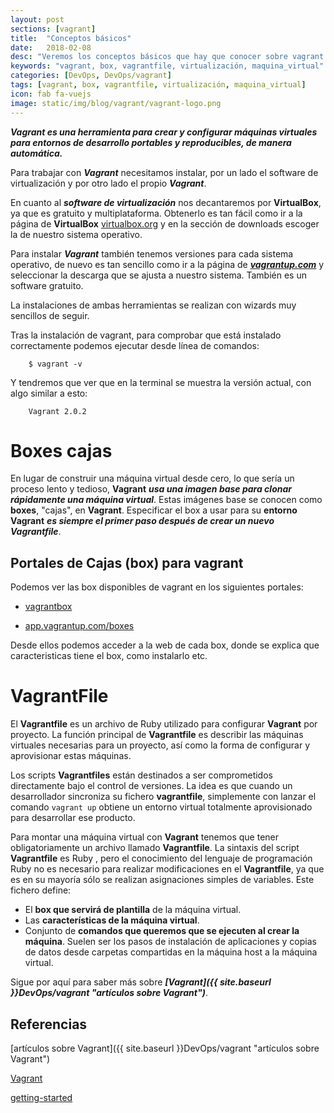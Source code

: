 ```yaml
---
layout: post
sections: [vagrant]
title:  "Conceptos básicos"
date:   2018-02-08
desc: "Veremos los conceptos básicos que hay que conocer sobre vagrant antes de empezar a trabajar con esta herramienta."
keywords: "vagrant, box, vagrantfile, virtualización, maquina_virtual"
categories: [DevOps, DevOps/vagrant]
tags: [vagrant, box, vagrantfile, virtualización, maquina_virtual]
icon: fab fa-vuejs
image: static/img/blog/vagrant/vagrant-logo.png
---
```


***Vagrant es una herramienta para crear y configurar máquinas virtuales para entornos de desarrollo portables y reproducibles, de manera automática.***

Para trabajar con ***Vagrant*** necesitamos instalar, por un lado el software de virtualización y por otro lado el propio ***Vagrant***.

En cuanto al ***software de virtualización*** nos decantaremos por **VirtualBox**, ya que es gratuito y multiplataforma. Obtenerlo es tan fácil como ir a la página de **VirtualBox** [virtualbox.org](https://www.virtualbox.org/ "virtualbox.org") y en la sección de downloads escoger la de nuestro sistema operativo.

<!--more-->

Para instalar ***Vagrant*** también tenemos versiones para cada sistema operativo, de nuevo es tan sencillo como ir a la página de ***[vagrantup.com](https://www.vagrantup.com/ "vagrantup.com")*** y seleccionar la descarga que se ajusta a nuestro sistema. También es un software gratuito.

La instalaciones de ambas herramientas se realizan con wizards muy sencillos de seguir.

Tras la instalación de vagrant, para comprobar que está instalado correctamente podemos ejecutar desde línea de comandos:

		$ vagrant -v

Y tendremos que ver que en la terminal se muestra la versión actual, con algo similar a esto:

		Vagrant 2.0.2


# Boxes cajas #

En lugar de construir una máquina virtual desde cero, lo que sería un proceso lento y tedioso, **Vagrant** ***usa una imagen base para clonar rápidamente una máquina virtual***. Estas imágenes base se conocen como **boxes**, "cajas", en **Vagrant**. Especificar el box a usar para su **entorno Vagrant** ***es siempre el primer paso después de crear un nuevo Vagrantfile***.

## Portales de Cajas (box) para vagrant ##

Podemos ver las box disponibles de vagrant en los siguientes portales:

- [vagrantbox](http://www.vagrantbox.es/ "vagrantbox.es")

- [app.vagrantup.com/boxes](https://app.vagrantup.com/boxes/search "app.vagrantup.com/boxes")

Desde ellos podemos acceder a la web de cada box, donde se explica que caracteristicas tiene el box, como instalarlo etc.

# VagrantFile #

El **Vagrantfile** es un archivo de Ruby utilizado para configurar **Vagrant** por proyecto. La función principal de **Vagrantfile** es describir las máquinas virtuales necesarias para un proyecto, así como la forma de configurar y aprovisionar estas máquinas.

Los scripts **Vagrantfiles** están destinados a ser comprometidos directamente bajo el control de versiones. La idea es que cuando un desarrollador sincroniza su fichero **vagrantfile**, simplemente con lanzar el comando `vagrant up` obtiene un entorno virtual totalmente aprovisionado para desarrollar ese producto.

Para montar una máquina virtual con **Vagrant** tenemos que tener obligatoriamente un archivo llamado **Vagrantfile**. La sintaxis del script **Vagrantfile** es Ruby , pero el conocimiento del lenguaje de programación Ruby no es necesario para realizar modificaciones en el **Vagrantfile**, ya que es en su mayoría sólo se realizan asignaciones simples de variables. Este fichero define:

- El **box que servirá de plantilla** de la máquina virtual.
- Las **características de la máquina virtual**.
- Conjunto de **comandos que queremos que se ejecuten al crear la máquina**. Suelen ser los pasos de instalación de aplicaciones y copias de datos desde carpetas compartidas en la máquina host a la máquina virtual.


Sigue por aquí para saber más sobre ***[Vagrant]({{ site.baseurl }}DevOps/vagrant "artículos sobre Vagrant")***.

## Referencias ##

[artículos sobre Vagrant]({{ site.baseurl }}DevOps/vagrant "artículos sobre Vagrant")

[Vagrant](https://www.vagrantup.com "vagrant")

[getting-started](https://www.vagrantup.com/intro/getting-started/index.html "getting-started")